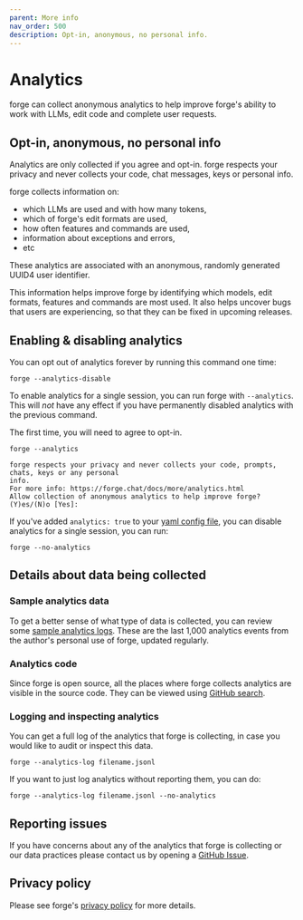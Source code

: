 ```yaml
---
parent: More info
nav_order: 500
description: Opt-in, anonymous, no personal info.
---
```


# Analytics

forge can collect anonymous analytics to help
improve forge's ability to work with LLMs, edit code and complete user requests.

## Opt-in, anonymous, no personal info

Analytics are only collected if you agree and opt-in. 
forge respects your privacy and never collects your code, chat messages, keys or
personal info.

forge collects information on:

- which LLMs are used and with how many tokens,
- which of forge's edit formats are used,
- how often features and commands are used,
- information about exceptions and errors,
- etc

These analytics are associated with an anonymous,
randomly generated UUID4 user identifier.

This information helps improve forge by identifying which models, edit formats,
features and commands are most used.
It also helps uncover bugs that users are experiencing, so that they can be fixed
in upcoming releases.

## Enabling & disabling analytics

You can opt out of analytics forever by running this command one time:

```
forge --analytics-disable
```

To enable analytics for a single session, you can run forge with `--analytics`.
This will *not* have any effect if you have permanently disabled analytics with the previous command.

The first time, you will need to agree to opt-in.

```
forge --analytics

forge respects your privacy and never collects your code, prompts, chats, keys or any personal
info.
For more info: https://forge.chat/docs/more/analytics.html
Allow collection of anonymous analytics to help improve forge? (Y)es/(N)o [Yes]:
```

If you've added `analytics: true` to your 
[yaml config file](/docs/config/forge_conf.html), 
you can disable analytics for a single session, you can run:

```
forge --no-analytics
```

## Details about data being collected

### Sample analytics data

To get a better sense of what type of data is collected, you can review some
[sample analytics logs](https://github.com/forge-ai/forge/blob/main/forge/website/assets/sample-analytics.jsonl).
These are the last 1,000 analytics events from the author's
personal use of forge, updated regularly.


### Analytics code

Since forge is open source, all the places where forge collects analytics
are visible in the source code.
They can be viewed using 
[GitHub search](https://github.com/search?q=repo%3Aforge-ai%2Fforge+%22.event%28%22&type=code).


### Logging and inspecting analytics

You can get a full log of the analytics that forge is collecting,
in case you would like to audit or inspect this data.

```
forge --analytics-log filename.jsonl
```

If you want to just log analytics without reporting them, you can do:

```
forge --analytics-log filename.jsonl --no-analytics
```


## Reporting issues

If you have concerns about any of the analytics that forge is collecting
or our data practices
please contact us by opening a
[GitHub Issue](https://github.com/forge-ai/forge/issues).

## Privacy policy

Please see forge's
[privacy policy](/docs/legal/privacy.html)
for more details.

